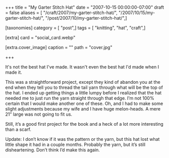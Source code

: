 +++
title = "My Garter Stitch Hat"
date = "2007-10-15 00:00:00-07:00"
draft = false
aliases = [ "/craft/2007/my-garter-stitch-hat/", "/2007/10/15/my-garter-stitch-hat/", "/post/2007/10/my-garter-stitch-hat/",]

[taxonomies]
category = [ "post",]
tags = [ "knitting", "hat", "craft",]

[extra]
card = "social_card.webp"

[extra.cover_image]
caption = ""
path = "cover.jpg"

+++

It's not the best hat I've made. It wasn't even the best hat I'd made when I made it.
<!--more-->

This was a straightforward project, except they kind of abandon you at the end when they tell you to thread the tail yarn through what will be the top of the hat. I ended up getting things a little lumpy before I realized that the hat needed me to just run the yarn straight through that edge. I’m not 100% certain that I would make another one of these. Oh, and I had to make some slight adjustments because my wife and I have huge melon-heads. A mere 21” large was not going to fit us.

Still, it’s a good first project for the book and a heck of a lot more interesting than a scarf.

Update: I don’t know if it was the pattern or the yarn, but this hat lost what little shape it had in a couple months. Probably the yarn, but it’s still disheartening. Don’t think I’d make this again.